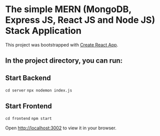 # The simple MERN (MongoDB, Express JS, React JS and Node JS) Stack Application
This project was bootstrapped with [Create React App](https://github.com/facebook/create-react-app).

## In the project directory, you can run:

## Start Backend
`cd server`
`npx nodemon index.js`

## Start Frontend
`cd frontend`
`npm start`

Open [http://localhost:3002](http://localhost:3002) to view it in your browser.


